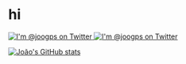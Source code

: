 # hi
<p>
    <a href="https://twitter.com/joogps">
        <img src="https://img.shields.io/badge/@joogps-lightgrey.svg?style=social&logo=twitter" alt="I'm @joogps on Twitter" />
    </a>
    <a href="https://instagram.com/joogps">
        <img src="https://img.shields.io/badge/@joogps-lightgrey.svg?style=social&logo=instagram" alt="I'm @joogps on Twitter" />
    </a>
</p>

[![João's GitHub stats](https://github-readme-stats.vercel.app/api?username=joogps&show_icons=true&theme=github_dark)](https://github.com/anuraghazra/github-readme-stats)
